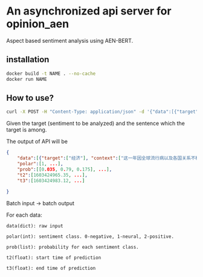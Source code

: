 # An asynchronized api server for opinion_aen 
Aspect based sentiment analysis using AEN-BERT.

## installation
```bash
docker build -t NAME . --no-cache
docker run NAME
```

## How to use?
```bash
curl -X POST -H "Content-Type: application/json" -d '{"data":[{"target":"WORD", "context":"SENTENCE"}], "batch_size":100}' 'http://YOUR_IP:1600/predict'
```
Given the target (sentiment to be analyzed) and the sentence which the target is among.

The output of API will be
```json
{
	"data":[{"target":["经济"], "context":["这一年因全球流行病以及各国关系不稳定, 使得经济状况不佳, 但股市经过一个下修后已经回升甚至创新高"]}, ...],
	"polar":[1, ...],
	"prob":[[0.035, 0.79, 0.175], ...],
	"t2":[1603424965.35, ...],
	"t3":[1603424983.12, ...]
	
}
```
Batch input -> batch output

For each data:

	data(dict): raw input

	polar(int): sentiment class. 0-negative, 1-neural, 2-positive.

	prob(list): probability for each sentiment class.

	t2(float): start time of prediction

	t3(float): end time of prediction

